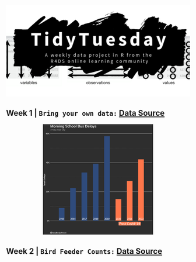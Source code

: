 <p align= "center">
<a href="https://github.com/rfordatascience/tidytuesday">
<img src = "https://github.com/rfordatascience/tidytuesday/blob/master/static/tt_logo.png">
  </a>
  
**Week 1** | `Bring your own data:` [Data Source](https://www.kaggle.com/datasets/mattop/new-york-city-bus-breakdown-and-delays) 
---
<p align= "center">
  <a href="2023/week-1/buses.R"> 
  <img src="2023/week-1/buses.png" width="60%" /> 
    </a>
    
**Week 2** | `Bird Feeder Counts:` [Data Source](https://feederwatch.org/explore/raw-dataset-requests/)
---
